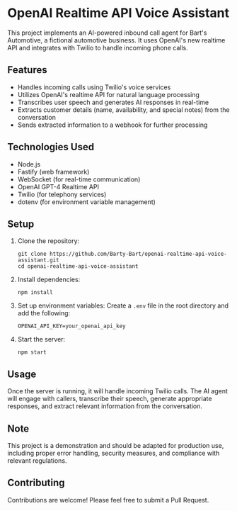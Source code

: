 # OpenAI Realtime API Voice Assistant

This project implements an AI-powered inbound call agent for Bart's Automotive, a fictional automotive business. It uses OpenAI's new realtime API and integrates with Twilio to handle incoming phone calls.

## Features

- Handles incoming calls using Twilio's voice services
- Utilizes OpenAI's realtime API for natural language processing
- Transcribes user speech and generates AI responses in real-time
- Extracts customer details (name, availability, and special notes) from the conversation
- Sends extracted information to a webhook for further processing

## Technologies Used

- Node.js
- Fastify (web framework)
- WebSocket (for real-time communication)
- OpenAI GPT-4 Realtime API
- Twilio (for telephony services)
- dotenv (for environment variable management)

## Setup

1. Clone the repository:
   ```
   git clone https://github.com/Barty-Bart/openai-realtime-api-voice-assistant.git
   cd openai-realtime-api-voice-assistant
   ```

2. Install dependencies:
   ```
   npm install
   ```

3. Set up environment variables:
   Create a `.env` file in the root directory and add the following:
   ```
   OPENAI_API_KEY=your_openai_api_key
   ```

4. Start the server:
   ```
   npm start
   ```

## Usage

Once the server is running, it will handle incoming Twilio calls. The AI agent will engage with callers, transcribe their speech, generate appropriate responses, and extract relevant information from the conversation.

## Note

This project is a demonstration and should be adapted for production use, including proper error handling, security measures, and compliance with relevant regulations.

## Contributing

Contributions are welcome! Please feel free to submit a Pull Request.
